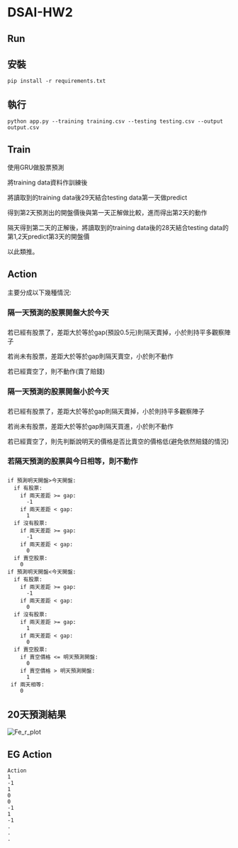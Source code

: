 
# DSAI-HW2


## Run ##


## 安裝 ##
```
pip install -r requirements.txt
```

## 執行 ##
```
python app.py --training training.csv --testing testing.csv --output output.csv
```


## Train ##

使用GRU做股票預測

將training data資料作訓練後

將讀取到的training data後29天結合testing data第一天做predict

得到第2天預測出的開盤價後與第一天正解做比較，進而得出第2天的動作

隔天得到第二天的正解後，將讀取到的training data後的28天結合testing data的第1,2天predict第3天的開盤價

以此類推。

## Action ##

主要分成以下幾種情況:

### **隔一天預測的股票開盤大於今天** <h3>

  若已經有股票了，差距大於等於gap(預設0.5元)則隔天賣掉，小於則持平多觀察陣子
  
  若尚未有股票，差距大於等於gap則隔天賣空，小於則不動作
  
  若已經賣空了，則不動作(賣了賠錢)
  
### **隔一天預測的股票開盤小於今天** <h3>

  若已經有股票了，差距大於等於gap則隔天賣掉，小於則持平多觀察陣子
  
  若尚未有股票，差距大於等於gap則隔天買進，小於則不動作
  
  若已經賣空了，則先判斷說明天的價格是否比賣空的價格低(避免依然賠錢的情況)
    
### **若隔天預測的股票與今日相等，則不動作** <h3> 
```
if 預測明天開盤>今天開盤:
  if 有股票:
    if 兩天差距 >= gap:
      -1
    if 兩天差距 < gap:
      1
  if 沒有股票:
    if 兩天差距 >= gap:
      -1
    if 兩天差距 < gap:
      0
  if 賣空股票:
    0
if 預測明天開盤<今天開盤:
  if 有股票:
    if 兩天差距 >= gap:
      -1
    if 兩天差距 < gap:
      0
  if 沒有股票:
    if 兩天差距 >= gap:
      1
    if 兩天差距 < gap:
      0
  if 賣空股票:
    if 賣空價格 <= 明天預測開盤:
      0
    if 賣空價格 > 明天預測開盤:
      1
 if 兩天相等:
    0
```
## 20天預測結果 ##

![Fe_r_plot](https://user-images.githubusercontent.com/66662065/114268892-1d92bf00-9a36-11eb-9109-6756aa4c0409.png)

## EG Action ##


```
Action
1
-1
1
0
0
-1
1
-1
.
.
.

```
